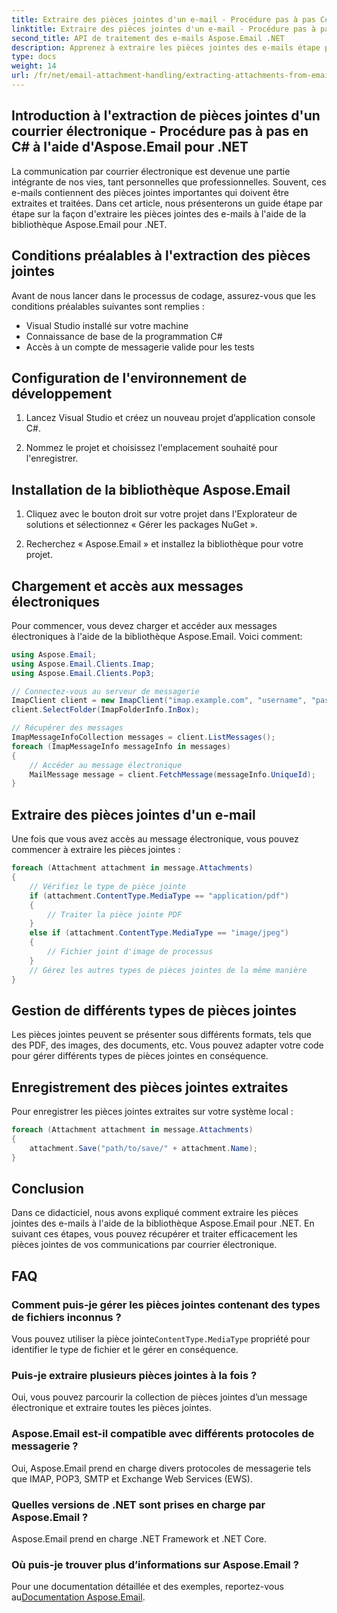 ```yaml
---
title: Extraire des pièces jointes d'un e-mail - Procédure pas à pas C#
linktitle: Extraire des pièces jointes d'un e-mail - Procédure pas à pas C#
second_title: API de traitement des e-mails Aspose.Email .NET
description: Apprenez à extraire les pièces jointes des e-mails étape par étape à l'aide d'Aspose.Email pour .NET. Gérez différents formats et enregistrez facilement.
type: docs
weight: 14
url: /fr/net/email-attachment-handling/extracting-attachments-from-email-csharp-walkthrough/
---
```


## Introduction à l'extraction de pièces jointes d'un courrier électronique - Procédure pas à pas en C# à l'aide d'Aspose.Email pour .NET

La communication par courrier électronique est devenue une partie intégrante de nos vies, tant personnelles que professionnelles. Souvent, ces e-mails contiennent des pièces jointes importantes qui doivent être extraites et traitées. Dans cet article, nous présenterons un guide étape par étape sur la façon d'extraire les pièces jointes des e-mails à l'aide de la bibliothèque Aspose.Email pour .NET.

## Conditions préalables à l'extraction des pièces jointes

Avant de nous lancer dans le processus de codage, assurez-vous que les conditions préalables suivantes sont remplies :

- Visual Studio installé sur votre machine
- Connaissance de base de la programmation C#
- Accès à un compte de messagerie valide pour les tests

## Configuration de l'environnement de développement

1. Lancez Visual Studio et créez un nouveau projet d’application console C#.

2. Nommez le projet et choisissez l'emplacement souhaité pour l'enregistrer.

## Installation de la bibliothèque Aspose.Email

1. Cliquez avec le bouton droit sur votre projet dans l'Explorateur de solutions et sélectionnez « Gérer les packages NuGet ».

2. Recherchez « Aspose.Email » et installez la bibliothèque pour votre projet.

## Chargement et accès aux messages électroniques

Pour commencer, vous devez charger et accéder aux messages électroniques à l'aide de la bibliothèque Aspose.Email. Voici comment:

```csharp
using Aspose.Email;
using Aspose.Email.Clients.Imap;
using Aspose.Email.Clients.Pop3;

// Connectez-vous au serveur de messagerie
ImapClient client = new ImapClient("imap.example.com", "username", "password");
client.SelectFolder(ImapFolderInfo.InBox);

// Récupérer des messages
ImapMessageInfoCollection messages = client.ListMessages();
foreach (ImapMessageInfo messageInfo in messages)
{
    // Accéder au message électronique
    MailMessage message = client.FetchMessage(messageInfo.UniqueId);
}
```

## Extraire des pièces jointes d'un e-mail

Une fois que vous avez accès au message électronique, vous pouvez commencer à extraire les pièces jointes :

```csharp
foreach (Attachment attachment in message.Attachments)
{
    // Vérifiez le type de pièce jointe
    if (attachment.ContentType.MediaType == "application/pdf")
    {
        // Traiter la pièce jointe PDF
    }
    else if (attachment.ContentType.MediaType == "image/jpeg")
    {
        // Fichier joint d'image de processus
    }
    // Gérez les autres types de pièces jointes de la même manière
}
```

## Gestion de différents types de pièces jointes

Les pièces jointes peuvent se présenter sous différents formats, tels que des PDF, des images, des documents, etc. Vous pouvez adapter votre code pour gérer différents types de pièces jointes en conséquence.

## Enregistrement des pièces jointes extraites

Pour enregistrer les pièces jointes extraites sur votre système local :

```csharp
foreach (Attachment attachment in message.Attachments)
{
    attachment.Save("path/to/save/" + attachment.Name);
}
```

## Conclusion

Dans ce didacticiel, nous avons expliqué comment extraire les pièces jointes des e-mails à l'aide de la bibliothèque Aspose.Email pour .NET. En suivant ces étapes, vous pouvez récupérer et traiter efficacement les pièces jointes de vos communications par courrier électronique.

## FAQ

### Comment puis-je gérer les pièces jointes contenant des types de fichiers inconnus ?

 Vous pouvez utiliser la pièce jointe`ContentType.MediaType` propriété pour identifier le type de fichier et le gérer en conséquence.

### Puis-je extraire plusieurs pièces jointes à la fois ?

Oui, vous pouvez parcourir la collection de pièces jointes d’un message électronique et extraire toutes les pièces jointes.

### Aspose.Email est-il compatible avec différents protocoles de messagerie ?

Oui, Aspose.Email prend en charge divers protocoles de messagerie tels que IMAP, POP3, SMTP et Exchange Web Services (EWS).

### Quelles versions de .NET sont prises en charge par Aspose.Email ?

Aspose.Email prend en charge .NET Framework et .NET Core.

### Où puis-je trouver plus d’informations sur Aspose.Email ?

 Pour une documentation détaillée et des exemples, reportez-vous au[Documentation Aspose.Email](https://reference.aspose.com/email/net/).